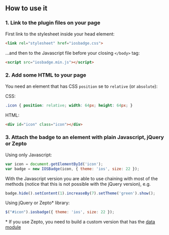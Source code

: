 ## How to use it

### 1. Link to the plugin files on your page

First link to the stylesheet inside your head element:

```html
<link rel="stylesheet" href="iosbadge.css">
```

...and then to the Javascript file before your closing `</body>` tag:

```html
<script src="iosbadge.min.js"></script>
```

### 2. Add some HTML to your page

You need an element that has CSS `position` se to `relative` (or `absolute`):

CSS:

```css
.icon { position: relative; width: 64px; height: 64px; }
```

HTML:

```html
<div id="icon" class="icon"></div>
```

### 3. Attach the badge to an element with plain Javascript, jQuery or Zepto

Using only Javascript:

```js
var icon = document.getElementById('icon');
var badge = new IOSBadge(icon, { theme: 'ios', size: 22 });
```

With the Javascript version you are able to use chaining with most of the methods (notice that this is not possible with the jQuery version), e.g.

```js
badge.hide().setContent(1).increaseBy(7).setTheme('green').show();
```

Using jQuery or Zepto* library:

```js
$("#icon").iosbadge({ theme: 'ios', size: 22 });
```

\* If you use Zepto, you need to build a custom version that has the [data module](https://github.com/madrobby/zepto#zepto-modules)
